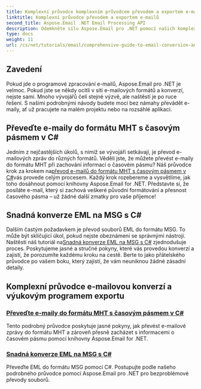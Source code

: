 ```yaml
---
title: Komplexní průvodce komplexním průvodcem převodem a exportem e-mailů
linktitle: Komplexní průvodce převodem a exportem e-mailů
second_title: Aspose.Email .NET Email Processing API
description: Odemkněte sílu Aspose.Email pro .NET pomocí našich komplexních výukových programů pro Komplexní průvodce e-mailovou konverzí a exportem. Naučte se snadno převádět formáty.
type: docs
weight: 11
url: /cs/net/tutorials/email/comprehensive-guide-to-email-conversion-and-export/
---
```

## Zavedení

Pokud jde o programové zpracování e-mailů, Aspose.Email pro .NET je velmoc. Pokud jste se někdy ocitli v síti e-mailových formátů a konverzí, nejste sami. Mnoho vývojářů čelí stejné výzvě, ale naštěstí je po ruce řešení. S našimi podrobnými návody budete moci bez námahy převádět e-maily, ať už pracujete na malém projektu nebo na rozsáhlé aplikaci.

## Převeďte e-maily do formátu MHT s časovým pásmem v C#

 Jedním z nejčastějších úkolů, s nimiž se vývojáři setkávají, je převod e-mailových zpráv do různých formátů. Věděli jste, že můžete převést e-maily do formátu MHT při zachování informací o časovém pásmu? Náš průvodce krok za krokem na[převod e-mailů do formátu MHT s časovým pásmem v C#](./convert-emails-to-mht-format-with-timezone-in-csharp/)vás provede celým procesem. Každý krok rozebereme a vysvětlíme, jak toho dosáhnout pomocí knihovny Aspose.Email for .NET. Představte si, že posíláte e-mail, který si zachová veškeré původní formátování a přesnost časového pásma – už žádné další zmatky pro vaše příjemce!

## Snadná konverze EML na MSG s C#

 Dalším častým požadavkem je převod souborů EML do formátu MSG. To může být skličující úkol, pokud nejste obeznámeni se správnými nástroji. Naštěstí náš tutoriál na[Snadná konverze EML na MSG s C#](./eml-to-msg-convert-made-easy-using-csharp/) zjednodušuje proces. Poskytujeme jasné a stručné pokyny, které vás provedou konverzí a zajistí, že porozumíte každému kroku na cestě. Berte to jako přátelského průvodce po vašem boku, který zajistí, že vám neuniknou žádné zásadní detaily. 

## Komplexní průvodce e-mailovou konverzí a výukovým programem exportu
### [Převeďte e-maily do formátu MHT s časovým pásmem v C#](./convert-emails-to-mht-format-with-timezone-in-csharp/)
Tento podrobný průvodce poskytuje jasné pokyny, jak převést e-mailové zprávy do formátu MHT a zároveň přesně zacházet s informacemi o časovém pásmu pomocí knihovny Aspose.Email for .NET.
### [Snadná konverze EML na MSG s C#](./eml-to-msg-convert-made-easy-using-csharp/)
Převeďte EML do formátu MSG pomocí C#. Postupujte podle našeho podrobného průvodce pomocí Aspose.Email pro .NET pro bezproblémové převody souborů.